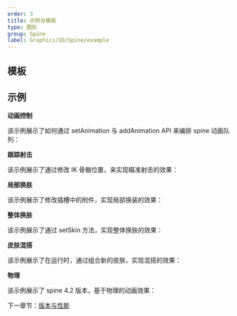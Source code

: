 ```yaml
---
order: 3
title: 示例与模板
type: 图形
group: Spine
label: Graphics/2D/Spine/example
---
```


## 模板




## 示例

**动画控制**

该示例展示了如何通过 setAnimation 与 addAnimation API 来编排 spine 动画队列：
<playground src="spine-animation.ts"></playground>

**跟踪射击**

该示例展示了通过修改 IK 骨骼位置，来实现瞄准射击的效果：
<playground src="spine-follow-shoot.ts"></playground>

**局部换肤**

该示例展示了修改插槽中的附件，实现局部换装的效果：
<playground src="spine-change-attachment.ts"></playground>

**整体换肤**

该示例展示了通过 setSkin 方法，实现整体换肤的效果：
<playground src="spine-full-skin-change.ts"></playground>

**皮肤混搭**

该示例展示了在运行时，通过组合新的皮肤，实现混搭的效果：
<playground src="spine-mix-and-match.ts"></playground>

**物理**

该示例展示了 spine 4.2 版本，基于物理的动画效果：
<playground src="spine-physics.ts"></playground>



下一章节：[版本与性能](/docs/graphics/2D/spine/other)